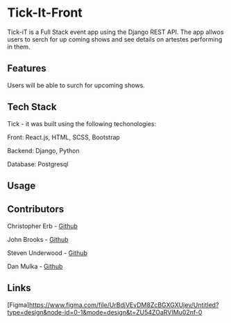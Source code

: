 # Tick-It-Front

Tick-iT is a Full Stack event app using the Django REST API.  The app allwos users to serch for up coming shows and see details on artestes performing in them. 


## Features 
Users will be able to surch for upcoming shows.  


## Tech Stack 
Tick - it was built using the following techonologies:

Front: React.js, HTML, SCSS, Bootstrap

Backend: Django, Python 

Database: Postgresql


## Usage 




## Contributors 

Christopher Erb - [Github](https://github.com/ChristopherErb)

John Brooks - [Github](https://github.com/johnrbrooks)

Steven Underwood - [Github](https://github.com/sunder96u)

Dan Mulka - [Github](https://github.com/Dmulka)


## Links 

[Figma]https://www.figma.com/file/UrBdjVEvDM8ZcBGXGXUjev/Untitled?type=design&node-id=0-1&mode=design&t=ZU54ZOaRVIMu02nf-0
